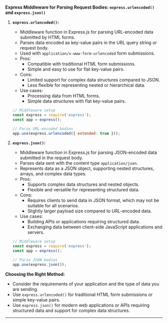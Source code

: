 **Express Middleware for Parsing Request Bodies: `express.urlencoded()` and `express.json()`**

1. **`express.urlencoded()`:**
   - Middleware function in Express.js for parsing URL-encoded data submitted by HTML forms.
   - Parses data encoded as key-value pairs in the URL query string or request body.
   - Used with `application/x-www-form-urlencoded` form submissions.
   - Pros:
     - Compatible with traditional HTML form submissions.
     - Simple and easy to use for flat key-value pairs.
   - Cons:
     - Limited support for complex data structures compared to JSON.
     - Less flexible for representing nested or hierarchical data.
   - Use cases:
     - Processing data from HTML forms.
     - Simple data structures with flat key-value pairs.
   
   ```javascript
   // Middleware setup
   const express = require('express');
   const app = express();

   // Parse URL-encoded bodies
   app.use(express.urlencoded({ extended: true }));
   ```

2. **`express.json()`:**
   - Middleware function in Express.js for parsing JSON-encoded data submitted in the request body.
   - Parses data sent with the content type `application/json`.
   - Represents data as a JSON object, supporting nested structures, arrays, and complex data types.
   - Pros:
     - Supports complex data structures and nested objects.
     - Flexible and versatile for representing structured data.
   - Cons:
     - Requires clients to send data in JSON format, which may not be suitable for all scenarios.
     - Slightly larger payload size compared to URL-encoded data.
   - Use cases:
     - Building APIs or applications requiring structured data.
     - Exchanging data between client-side JavaScript applications and servers.

   ```javascript
   // Middleware setup
   const express = require('express');
   const app = express();

   // Parse JSON bodies
   app.use(express.json());
   ```

**Choosing the Right Method:**
- Consider the requirements of your application and the type of data you are sending.
- Use `express.urlencoded()` for traditional HTML form submissions or simple key-value pairs.
- Use `express.json()` for modern web applications or APIs requiring structured data and support for complex data structures.

---
